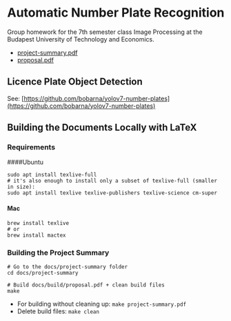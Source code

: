 # Automatic Number Plate Recognition
Group homework for the 7th semester class Image Processing at the Budapest
University of Technology and Economics.

- [project-summary.pdf](https://bobarna.github.io/bme-image-processing/project-summary.pdf)
- [proposal.pdf](https://bobarna.github.io/bme-image-processing/proposal.pdf)

## Licence Plate Object Detection
See: [https://github.com/bobarna/yolov7-number-plates](https://github.com/bobarna/yolov7-number-plates)

## Building the Documents Locally with LaTeX
### Requirements
####Ubuntu
```shell
sudo apt install texlive-full
# it's also enough to install only a subset of texlive-full (smaller in size):
sudo apt install texlive texlive-publishers texlive-science cm-super
```
#### Mac
``` shell
brew install texlive
# or 
brew install mactex
```

### Building the Project Summary
``` shell
# Go to the docs/project-summary folder
cd docs/project-summary

# Build docs/build/proposal.pdf + clean build files
make 
```

- For building without cleaning up: `make project-summary.pdf`
- Delete build files: `make clean`
